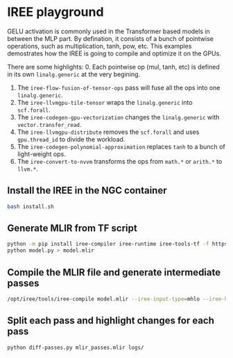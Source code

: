 # IREE playground

GELU activation is commonly used in the Transformer based models in between the
MLP part. By defination, it consists of a bunch of pointwise operations, such as
multiplication, tanh, pow, etc. This examples demostrates how the IREE is going
to compile and optimize it on the GPUs.

There are some highlights:
0. Each pointwise op (mul, tanh, etc) is defined in its own `linalg.generic` at
   the very begining.
1. The `iree-flow-fusion-of-tensor-ops` pass will fuse all the ops into one
   `linalg.generic`.
2. The `iree-llvmgpu-tile-tensor` wraps the `linalg.generic` into `scf.forall`.
3. The `iree-codegen-gpu-vectorization` changes the `linalg.generic` with
   `vector.transfer_read`.
4. The `iree-llvmgpu-distribute` removes the `scf.forall` and uses
   `gpu.thread_id` to divide the workload.
5. The `iree-codegen-polynomial-approximation` replaces `tanh` to a bunch of
   light-weight ops.
6. The `iree-convert-to-nvvm` transforms the ops from `math.*` or `arith.*` to
   `llvm.*`.


## Install the IREE in the NGC container
```bash
bash install.sh
```

## Generate MLIR from TF script
```bash
python -m pip install iree-compiler iree-runtime iree-tools-tf -f https://openxla.github.io/iree/pip-release-links.html
python model.py > model.mlir
```

## Compile the MLIR file and generate intermediate passes
```bash
/opt/iree/tools/iree-compile model.mlir --iree-input-type=mhlo --iree-hal-target-backends=cuda  --mlir-disable-threading --mlir-print-ir-after-all --mlir-print-ir-after-change -o out &> mlir_passes.mlir
```

## Split each pass and highlight changes for each pass
```bash
python diff-passes.py mlir_passes.mlir logs/
```


